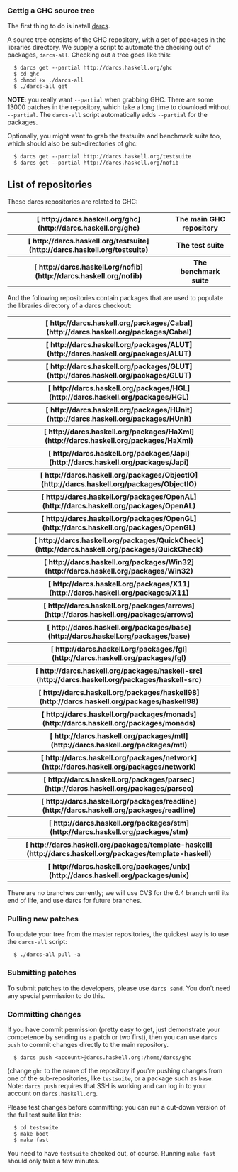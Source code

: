 ### Gettig a GHC source tree


The first thing to do is install [ darcs](http://darcs.net/).


A source tree consists of the GHC repository, with a set of packages in the libraries directory.  We supply a script to automate the checking out of packages, `darcs-all`.  Checking out a tree goes like this:

```wiki
  $ darcs get --partial http://darcs.haskell.org/ghc
  $ cd ghc
  $ chmod +x ./darcs-all
  $ ./darcs-all get
```

**NOTE**: you really want `--partial` when grabbing GHC.  There are some 13000 patches in the repository, which take a long time to download without `--partial`.  The `darcs-all` script automatically adds `--partial` for the packages.


Optionally, you might want to grab the testsuite and benchmark suite too, which should also be sub-directories of ghc:

```wiki
  $ darcs get --partial http://darcs.haskell.org/testsuite
  $ darcs get --partial http://darcs.haskell.org/nofib
```

## List of repositories


These darcs repositories are related to GHC:

<table><tr><th>[ http://darcs.haskell.org/ghc](http://darcs.haskell.org/ghc)</th>
<th>The main GHC repository
</th></tr>
<tr><th>[ http://darcs.haskell.org/testsuite](http://darcs.haskell.org/testsuite)</th>
<th>The test suite
</th></tr>
<tr><th>[ http://darcs.haskell.org/nofib](http://darcs.haskell.org/nofib)</th>
<th>The benchmark suite
</th></tr></table>


And the following repositories contain packages that are used to populate the libraries directory of a darcs checkout:

<table><tr><th>[ http://darcs.haskell.org/packages/Cabal](http://darcs.haskell.org/packages/Cabal)</th></tr>
<tr><th>[ http://darcs.haskell.org/packages/ALUT](http://darcs.haskell.org/packages/ALUT)</th></tr>
<tr><th>[ http://darcs.haskell.org/packages/GLUT](http://darcs.haskell.org/packages/GLUT)</th></tr>
<tr><th>[ http://darcs.haskell.org/packages/HGL](http://darcs.haskell.org/packages/HGL)</th></tr>
<tr><th>[ http://darcs.haskell.org/packages/HUnit](http://darcs.haskell.org/packages/HUnit)</th></tr>
<tr><th>[ http://darcs.haskell.org/packages/HaXml](http://darcs.haskell.org/packages/HaXml)</th></tr>
<tr><th>[ http://darcs.haskell.org/packages/Japi](http://darcs.haskell.org/packages/Japi)</th></tr>
<tr><th>[ http://darcs.haskell.org/packages/ObjectIO](http://darcs.haskell.org/packages/ObjectIO)</th></tr>
<tr><th>[ http://darcs.haskell.org/packages/OpenAL](http://darcs.haskell.org/packages/OpenAL)</th></tr>
<tr><th>[ http://darcs.haskell.org/packages/OpenGL](http://darcs.haskell.org/packages/OpenGL)</th></tr>
<tr><th>[ http://darcs.haskell.org/packages/QuickCheck](http://darcs.haskell.org/packages/QuickCheck)</th></tr>
<tr><th>[ http://darcs.haskell.org/packages/Win32](http://darcs.haskell.org/packages/Win32)</th></tr>
<tr><th>[ http://darcs.haskell.org/packages/X11](http://darcs.haskell.org/packages/X11)</th></tr>
<tr><th>[ http://darcs.haskell.org/packages/arrows](http://darcs.haskell.org/packages/arrows)</th></tr>
<tr><th>[ http://darcs.haskell.org/packages/base](http://darcs.haskell.org/packages/base)</th></tr>
<tr><th>[ http://darcs.haskell.org/packages/fgl](http://darcs.haskell.org/packages/fgl)</th></tr>
<tr><th>[ http://darcs.haskell.org/packages/haskell-src](http://darcs.haskell.org/packages/haskell-src)</th></tr>
<tr><th>[ http://darcs.haskell.org/packages/haskell98](http://darcs.haskell.org/packages/haskell98)</th></tr>
<tr><th>[ http://darcs.haskell.org/packages/monads](http://darcs.haskell.org/packages/monads)</th></tr>
<tr><th>[ http://darcs.haskell.org/packages/mtl](http://darcs.haskell.org/packages/mtl)</th></tr>
<tr><th>[ http://darcs.haskell.org/packages/network](http://darcs.haskell.org/packages/network)</th></tr>
<tr><th>[ http://darcs.haskell.org/packages/parsec](http://darcs.haskell.org/packages/parsec)</th></tr>
<tr><th>[ http://darcs.haskell.org/packages/readline](http://darcs.haskell.org/packages/readline)</th></tr>
<tr><th>[ http://darcs.haskell.org/packages/stm](http://darcs.haskell.org/packages/stm)</th></tr>
<tr><th>[ http://darcs.haskell.org/packages/template-haskell](http://darcs.haskell.org/packages/template-haskell)</th></tr>
<tr><th>[ http://darcs.haskell.org/packages/unix](http://darcs.haskell.org/packages/unix)</th></tr></table>


There are no branches currently; we will use CVS for the 6.4 branch until its end of life, and use darcs for future branches.

### Pulling new patches


To update your tree from the master repositories, the quickest way is to use the `darcs-all` script:

```wiki
  $ ./darcs-all pull -a
```

### Submitting patches


To submit patches to the developers, please use `darcs send`.  You don't need any special permission to do this.

### Committing changes


If you have commit permission (pretty easy to get, just demonstrate your competence by sending us a patch or two first), then you can use `darcs push` to commit changes directly to the main repository.

```wiki
  $ darcs push <account>@darcs.haskell.org:/home/darcs/ghc
```


(change `ghc` to the name of the repository if you're pushing changes from one of the sub-repositories, like `testsuite`, or a package such as `base`.  Note: `darcs push` requires that SSH is working and can log in to your account on `darcs.haskell.org`.


Please test changes before committing: you can run a cut-down version of the full test suite like this:

```wiki
  $ cd testsuite
  $ make boot
  $ make fast
```


You need to have `testsuite` checked out, of course.  Running `make fast` should only take a few minutes.
